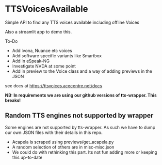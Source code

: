 # TTSVoicesAvailable

 Simple API to find any TTS voices available including offline Voices

Also a streamlit app to demo this. 

To-Do

- Add Ivona, Nuance etc voices
- Add software specific variants like Smartbox
- Add in eSpeak-NG
- Investigate NVDA at some point
- Add in preview to the Voice class and a way of adding previews in the JSON

see docs at https://ttsvoices.acecentre.net/docs 

**NB: In requirements we are using our github versions of tts-wrapper. This breaks!**

## Random TTS engines not supported by wrapper

Some engines are not supported by tts-wrapper. As such we have to dump our own JSON files with their details in this repo. 

- Acapela is scraped using previews/get_acapela.py
- A random selection of others are in misc-misc.json
- We could do with rethinking this part. Its not fun adding more or keeping this up-to-date 

